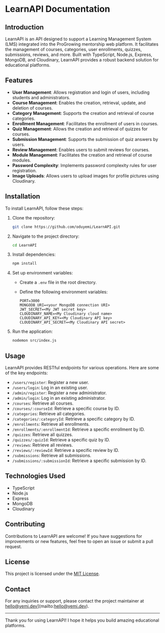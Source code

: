 # LearnAPI Documentation

## Introduction

LearnAPI is an API designed to support a Learning Management System (LMS) integrated into the ProGrowing mentorship web platform. It facilitates the management of courses, categories, user enrollments, quizzes, submissions, reviews, and more. Built with TypeScript, Node.js, Express, MongoDB, and Cloudinary, LearnAPI provides a robust backend solution for educational platforms.

## Features

- **User Management**: Allows registration and login of users, including students and administrators.
- **Course Management**: Enables the creation, retrieval, update, and deletion of courses.
- **Category Management**: Supports the creation and retrieval of course categories.
- **Enrollment Management**: Facilitates the enrollment of users in courses.
- **Quiz Management**: Allows the creation and retrieval of quizzes for courses.
- **Submission Management**: Supports the submission of quiz answers by users.
- **Review Management**: Enables users to submit reviews for courses.
- **Module Management**: Facilitates the creation and retrieval of course modules.
- **Password Complexity**: Implements password complexity rules for user registration.
- **Image Uploads**: Allows users to upload images for profile pictures using Cloudinary.

## Installation

To install LearnAPI, follow these steps:

1. Clone the repository:

   ```bash
   git clone https://github.com/oduyemi/LearnAPI.git
   ```

2. Navigate to the project directory:

   ```bash
   cd LearnAPI
   ```

3. Install dependencies:

   ```bash
   npm install
   ```

4. Set up environment variables:

   - Create a `.env` file in the root directory.
   - Define the following environment variables:

     ```plaintext
     PORT=3000
     MONGODB_URI=<your MongoDB connection URI>
     JWT_SECRET=<My JWT secret key>
     CLOUDINARY_NAME=<My Cloudinary cloud name>
     CLOUDINARY_API_KEY=<My Cloudinary API key>
     CLOUDINARY_API_SECRET=<My Cloudinary API secret>
     ```

5. Run the application:

   ```bash
   nodemon src/index.js
   ```

## Usage

LearnAPI provides RESTful endpoints for various operations. Here are some of the key endpoints:

- `/users/register`: Register a new user.
- `/users/login`: Log in an existing user.
- `/admin/register`: Register a new administrator.
- `/admin/login`: Log in an existing administrator.
- `/courses`: Retrieve all courses.
- `/courses/:courseId`: Retrieve a specific course by ID.
- `/categories`: Retrieve all categories.
- `/categories/:categoryId`: Retrieve a specific category by ID.
- `/enrollments`: Retrieve all enrollments.
- `/enrollments/:enrollmentId`: Retrieve a specific enrollment by ID.
- `/quizzes`: Retrieve all quizzes.
- `/quizzes/:quizId`: Retrieve a specific quiz by ID.
- `/reviews`: Retrieve all reviews.
- `/reviews/:reviewId`: Retrieve a specific review by ID.
- `/submissions`: Retrieve all submissions.
- `/submissions/:submissionId`: Retrieve a specific submission by ID.

## Technologies Used

- TypeScript
- Node.js
- Express
- MongoDB
- Cloudinary

## Contributing

Contributions to LearnAPI are welcome! If you have suggestions for improvements or new features, feel free to open an issue or submit a pull request.

## License

This project is licensed under the [MIT License](LICENSE).

## Contact

For any inquiries or support, please contact the project maintainer at hello@yemi.dev](mailto:hello@yemi.dev).

---

Thank you for using LearnAPI! I hope it helps you build amazing educational platforms.
